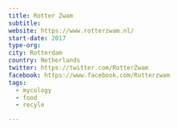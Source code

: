 ```yaml
---
title: Rotter Zwam
subtitle:
website: https://www.rotterzwam.nl/
start-date: 2017
type-org:
city: Rotterdam
country: Netherlands
twitter: https://twitter.com/RotterZwam
facebook: https://www.facebook.com/Rotterzwam
tags:
  - mycology
  - food
  - recyle

---
```

